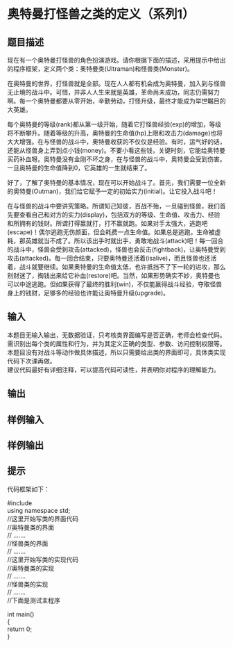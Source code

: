  # 奥特曼打怪兽之类的定义（系列1）  
  
 ## 题目描述  
 现在有一个奥特曼打怪兽的角色扮演游戏。请你根据下面的描述，采用提示中给出的程序框架，定义两个类：奥特曼类(Ultraman)和怪兽类(Monster)。  
   
 在奥特曼的世界，打怪兽就是全部。现在人人都有机会成为奥特曼，加入到与怪兽无止境的战斗中。可惜，并非人人生来就是英雄，革命尚未成功，同志仍需努力啊。每一个奥特曼都要从零开始，辛勤劳动，打怪升级，最终才能成为举世瞩目的大英雄。  
   
 每个奥特曼的等级(rank)都从第一级开始，随着它打怪兽经验(exp)的增加，等级将不断攀升。随着等级的升高，奥特曼的生命值(hp)上限和攻击力(damage)也将大大增强。在与怪兽的战斗中，奥特曼收获的不仅仅是经验。有时，运气好的话，还能从怪兽身上弄到点小钱(money)。不要小看这些钱，关键时刻，它能给奥特曼买药补血呀。奥特曼没有金刚不坏之身，在与怪兽的战斗中，奥特曼会受到伤害。一旦奥特曼的生命值降到0，它英雄的一生就结束了。  
   
 好了，了解了奥特曼的基本情况，现在可以开始战斗了。首先，我们需要一位全新的奥特曼(Outman)，我们给它赋予一定的初始实力(initial)。让它投入战斗吧！  
   
 在与怪兽的战斗中要讲究策略。所谓知己知彼，百战不殆，一旦碰到怪兽，我们首先要查看自己和对方的实力(display)，包括双方的等级、生命值、攻击力、经验和所拥有的钱财。所谓打得赢就打，打不赢就跑。如果对手太强大，逃跑吧(escape)！偶尔逃跑无伤颜面，但会耗费一点生命值。如果总是逃跑，生命被虚耗，那英雄就当不成了。所以该出手时就出手，勇敢地战斗(attack)吧！每一回合的战斗中，怪兽会受到攻击(attacked)，怪兽也会反击(fightback)，让奥特曼受到攻击(attacked)。每一回合结束，只要奥特曼还活着(isalive)，而且怪兽也还活着，战斗就要继续。如果奥特曼的生命值太低，也许抵挡不了下一轮的进攻，那么别财迷了，掏钱出来给它补血(restore)吧。当然，如果形势确实不妙，奥特曼也可以中途逃跑。但如果获得了最终的胜利(win)，不仅能赢得战斗经验，夺取怪兽身上的钱财，足够多的经验也许能让奥特曼升级(upgrade)。  
   
 ## 输入  
 本题目无输入输出，无数据验证，只考核类界面编写是否正确，老师会检查代码。  
 需识别出每个类的属性和行为，并为其定义正确的类型、参数、访问控制权限等。本题目没有对战斗等动作做具体描述，所以只需要给出类的界面即可，具体类实现代码下次课再做。  
 建议代码最好有详细注释，可以提高代码可读性，并表明你对程序的理解能力。  
   
 ## 输出  
 ## 样例输入  
 ## 样例输出  
 ## 提示  
  
 代码框架如下：  
   
 #include <iostream>  
 using namespace std;  
 //这里开始写类的界面代码  
 //奥特曼类的界面  
 // .......  
 //怪兽类的界面  
 // .......  
 //这里开始写类的实现代码  
 //奥特曼类的实现  
 // .......  
 //怪兽类的实现  
 // .......  
 //下面是测试主程序  
   
 int main()  
 {  
    return 0;  
 }  
   
  
